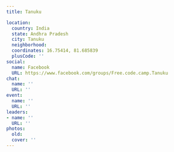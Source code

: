 ```yaml
---
title: Tanuku

location:
  country: India
  state: Andhra Pradesh
  city: Tanuku
  neighborhood: 
  coordinates: 16.75414, 81.685839
  plusCode: ''
social:
  name: Facebook
  URL: https://www.facebook.com/groups/Free.code.camp.Tanuku
chat:
  name: ''
  URL: ''
event:
  name: ''
  URL: ''
leaders:
- name: ''
  URL: ''
photos:
  old: 
  cover: ''
---
```

